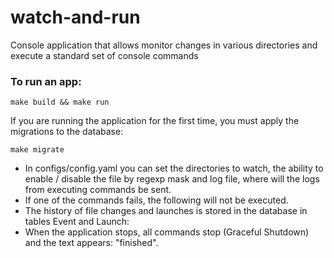 # watch-and-run
Console application that allows monitor changes in various directories and execute a standard set of console commands


### To run an app:

```
make build && make run
```

If you are running the application for the first time, you must apply the migrations to the database:

```
make migrate
```

- In configs/config.yaml you can set the directories to watch, the ability to enable / disable the file by regexp mask and log file, where will the logs from executing commands be sent. 
- If one of the commands fails, the following will not be executed.
- The history of file changes and launches is stored in the database in tables Event and Launch:
- When the application stops, all commands stop (Graceful Shutdown) and the text appears: "finished".
